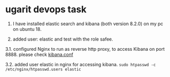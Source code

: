 # ugarit devops task 

1. I have installed elastic search and kibana (both version 8.2.0) on my pc on ubuntu 18. 

2. added user: elastic and test with the role safee.  

3.1. configured Nginx to run as reverse http proxy, to access Kibana on port 8888. please check [kibana.conf](https://github.com/Dina-Adel-1302/ugarit/blob/bcc2c511da375c5369da3624a208a5e2149af4dc/kibana.conf)
       
   3.2. added user elastic in nginx for accessing kibana. 
       ```
        sudo htpasswd -c /etc/nginx/htpasswd.users elastic
       ```
